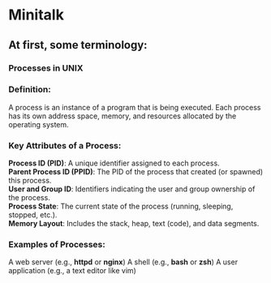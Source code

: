# Minitalk

## At first, some terminology:

### Processes in UNIX
### Definition:
A process is an instance of a program that is being executed. Each process has its own address space, memory, and resources allocated by the operating system.

### Key Attributes of a Process:
**Process ID (PID)**: A unique identifier assigned to each process.<br />
**Parent Process ID (PPID)**: The PID of the process that created (or spawned) this process.<br />
**User and Group ID**: Identifiers indicating the user and group ownership of the process.<br />
**Process State**: The current state of the process (running, sleeping, stopped, etc.).<br />
**Memory Layout**: Includes the stack, heap, text (code), and data segments.<br />

### Examples of Processes:
A web server (e.g., **httpd** or **nginx**)
A shell (e.g., **bash** or **zsh**)
A user application (e.g., a text editor like vim)

